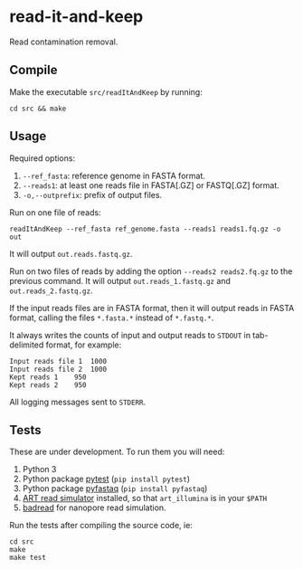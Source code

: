 # read-it-and-keep
Read contamination removal.


## Compile
Make the executable `src/readItAndKeep` by running:
```
cd src && make
```

## Usage
Required options:
1. `--ref_fasta`: reference genome in FASTA format.
2. `--reads1`: at least one reads file in FASTA[.GZ] or FASTQ[.GZ] format.
3. `-o,--outprefix`: prefix of output files.


Run on one file of reads:
```
readItAndKeep --ref_fasta ref_genome.fasta --reads1 reads1.fq.gz -o out
```
It will output `out.reads.fastq.gz`.

Run on two files of reads by adding the option `--reads2 reads2.fq.gz` to the
previous command. It will output `out.reads_1.fastq.gz` and
`out.reads_2.fastq.gz`.

If the input reads files are in FASTA format, then it will output reads in
FASTA format, calling the files `*.fasta.*` instead of `*.fastq.*`.

It always writes the counts of input and output reads to `STDOUT` in
tab-delimited format, for example:
```
Input reads file 1	1000
Input reads file 2	1000
Kept reads 1	950
Kept reads 2	950
```
All logging messages sent to `STDERR`.


## Tests

These are under development. To run them you will need:
1. Python 3
2. Python package [pytest](https://docs.pytest.org/en/stable/) (`pip install pytest`)
3. Python package [pyfastaq](https://github.com/sanger-pathogens/Fastaq)  (`pip install pyfastaq`)
4. [ART read simulator](https://www.niehs.nih.gov/research/resources/software/biostatistics/art/index.cfm)
   installed, so that `art_illumina` is in your `$PATH`
5. [badread](https://github.com/rrwick/Badread) for nanopore read simulation.

Run the tests after compiling the source code, ie:
```
cd src
make
make test
```
